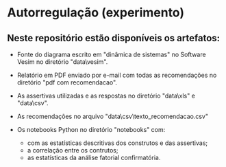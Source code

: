 # Autorregulação (experimento)

## Neste repositório estão disponíveis os artefatos:

- Fonte do diagrama escrito em "dinâmica de sistemas" no Software Vesim no diretório "data\vesim\". 

- Relatório em PDF enviado por e-mail com todas as recomendações no diretório "pdf com recomendacao\".

- As assertivas utilizadas e as respostas no diretório "data\xls\" e "data\csv\".

- As recomendações no arquivo "data\csv\texto_recomendacao.csv" 

- Os notebooks Python no diretório "notebooks\" com: 

	- com as estatísticas descritivas dos construtos  e das assertivas; 
	- a correlação entre os contrutos;
 	- as estatísticas da análise fatorial confirmatória.

